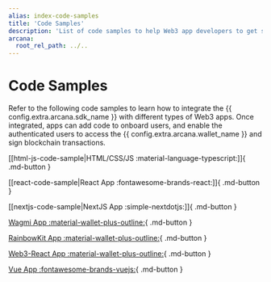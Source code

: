 ```yaml
---
alias: index-code-samples
title: 'Code Samples'
description: 'List of code samples to help Web3 app developers to get started and integrate apps with the Arcana Auth SDK.'
arcana:
  root_rel_path: ../..
---
```


# Code Samples

Refer to the following code samples to learn how to integrate the {{ config.extra.arcana.sdk_name }} with different types of Web3 apps. Once integrated, apps can add code to onboard users, and enable the authenticated users to access the {{ config.extra.arcana.wallet_name }} and sign blockchain transactions.

[[html-js-code-sample|HTML/CSS/JS :material-language-typescript:]]{ .md-button }

[[react-code-sample|React App :fontawesome-brands-react:]]{ .md-button }

[[nextjs-code-sample|NextJS App :simple-nextdotjs:]]{ .md-button }

[Wagmi App :material-wallet-plus-outline:](https://github.com/arcana-network/auth-wagmi-example){ .md-button }

[RainbowKit App :material-wallet-plus-outline:](https://github.com/arcana-network/auth-wagmi/tree/main/examples/rainbowkit-integration){ .md-button }

[Web3-React App :material-wallet-plus-outline:](https://github.com/arcana-network/auth-web3-react/tree/main/example){ .md-button }

[Vue App :fontawesome-brands-vuejs:](https://github.com/arcana-network/auth-sample-integration-new){ .md-button }